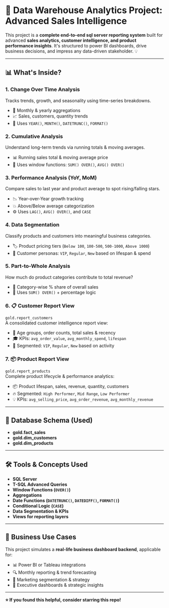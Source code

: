 # 🚀 Data Warehouse Analytics Project: Advanced Sales Intelligence

This project is a **complete end-to-end sql server reporting system** built for advanced **sales analytics, customer intelligence, and product performance insights**. It's structured to power BI dashboards, drive business decisions, and impress any data-driven stakeholder. 💡

---

## 📊 What's Inside?

### 1. **Change Over Time Analysis**  
Tracks trends, growth, and seasonality using time-series breakdowns.

- 🔄 Monthly & yearly aggregations
- 📈 Sales, customers, quantity trends
- 🧠 Uses `YEAR()`, `MONTH()`, `DATETRUNC()`, `FORMAT()`

### 2. **Cumulative Analysis**  
Understand long-term trends via running totals & moving averages.

- 📊 Running sales total & moving average price
- 🚀 Uses window functions: `SUM() OVER()`, `AVG() OVER()`

### 3. **Performance Analysis (YoY, MoM)**  
Compare sales to last year and product average to spot rising/falling stars.

- 📉 Year-over-Year growth tracking
- 💥 Above/Below average categorization
- ⚙️ Uses `LAG()`, `AVG() OVER()`, and `CASE`

### 4. **Data Segmentation**  
Classify products and customers into meaningful business categories.

- 🏷️ Product pricing tiers (`Below 100`, `100-500`, `500-1000`, `Above 1000`)
- 👤 Customer personas: `VIP`, `Regular`, `New` based on lifespan & spend

### 5. **Part-to-Whole Analysis**  
How much do product categories contribute to total revenue?

- 🧩 Category-wise % share of overall sales
- 📐 Uses `SUM() OVER()` + percentage logic

### 6. **📋 Customer Report View**
`gold.report_customers`  
A consolidated customer intelligence report view:

- 🎯 Age groups, order counts, total sales & recency
- 🎓 KPIs: `avg_order_value`, `avg_monthly_spend`, `lifespan`
- 🧠 Segmented: `VIP`, `Regular`, `New` based on activity

### 7. **📦 Product Report View**
`gold.report_products`  
Complete product lifecycle & performance analytics:

- 📦 Product lifespan, sales, revenue, quantity, customers
- 🔥 Segmented: `High Performer`, `Mid Range`, `Low Performer`
- 💡 KPIs: `avg_selling_price`, `avg_order_revenue`, `avg_monthly_revenue`

---

## 💾 Database Schema (Used)

- **gold.fact_sales**  
- **gold.dim_customers**  
- **gold.dim_products**  

---

## 🛠️ Tools & Concepts Used

- **SQL Server**
- **T-SQL Advanced Queries**
- **Window Functions (`OVER()`)**
- **Aggregations**
- **Date Functions (`DATETRUNC()`, `DATEDIFF()`, `FORMAT()`)**
- **Conditional Logic (`CASE`)**
- **Data Segmentation & KPIs**
- **Views for reporting layers**

---

## 💼 Business Use Cases

This project simulates a **real-life business dashboard backend**, applicable for:

- 📊 Power BI or Tableau integrations
- 🔍 Monthly reporting & trend forecasting
- 🎯 Marketing segmentation & strategy
- 🧠 Executive dashboards & strategic insights

---

**⭐ If you found this helpful, consider starring this repo!**  
